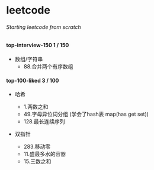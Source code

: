# leetcode
###### Starting leetcode from scratch

#### top-interview-150 1 / 150

- 数组/字符串
  - 88.合并两个有序数组

#### top-100-liked 3 / 100

- 哈希
  - 1.两数之和
  - 49.字母异位词分组 (学会了hash表 map(has get set))
  - 128.最长连续序列

- 双指针
  - 283.移动零
  - 11.盛最多水的容器
  - 15.三数之和
